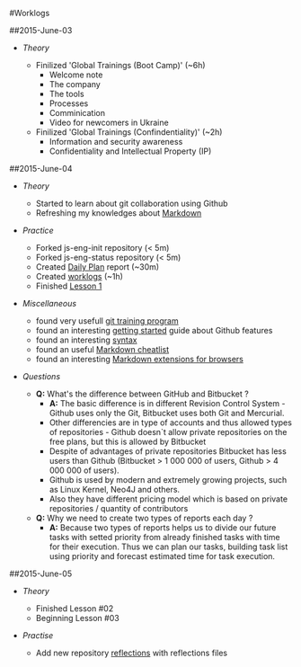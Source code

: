 #Worklogs

##2015-June-03

* *Theory*
 
	* Finilized 'Global Trainings (Boot Camp)' (~6h)
		* Welcome note
		* The company
		* The tools
		* Processes
		* Comminication
		* Video for newcomers in Ukraine
	* Finilized 'Global Trainings (Confindentiality)' (~2h)
		* Information and security awareness
		* Confidentiality and Intellectual Property (IP)

##2015-June-04

* *Theory*
 
	* Started to learn about git collaboration using Github
	* Refreshing my knowledges about [Markdown](http://daringfireball.net/projects/markdown/basics)

* *Practice*

	* Forked js-eng-init repository (< 5m)
	* Forked js-eng-status repository (< 5m)
	* Created [Daily Plan](daily-plan) report (~30m)
	* Created [worklogs](worklogs) (~1h)
	* Finished [Lesson 1](https://www.udacity.com/)

* *Miscellaneous*

	* found very usefull [git training program](https://try.github.io)
	* found an interesting [getting started](https://guides.github.com/activities/hello-world/) guide about Github features
	* found an interesting [syntax](http://daringfireball.net/projects/markdown/syntax)
	* found an useful [Markdown cheatlist](https://github.com/adam-p/markdown-here/wiki/Markdown-Cheatsheet)
	* found an interesting [Markdown extensions for browsers](https://github.com/adam-p/markdown-here)

* *Questions*

	* **Q:** What's the difference between GitHub and Bitbucket ?
		* **A:** The basic difference is in different Revision Control System - Github uses only the Git, Bitbucket uses both Git and Mercurial.
		* Other differencies are in type of accounts and thus allowed types of repositories - Github doesn`t allow private repositories on the free plans, but this is allowed by Bitbucket
		* Despite of advantages of private repositories Bitbucket has less users than Github (Bitbucket > 1 000 000 of users, Github > 4 000 000 of users).
		* Github is used by modern and extremely growing projects, such as Linux Kernel, Neo4J and others.
		* Also they have different pricing model which is based on private repositories / quantity of contributors
	* **Q:** Why we need to create two types of reports each day ?
		* **A:** Because two types of reports helps us to divide our future tasks with setted priority from already finished tasks with time for their execution. Thus we can plan our tasks, building task list using priority and forecast estimated time for task execution.

##2015-June-05

* *Theory*
 
	* Finished Lesson #02
	* Beginning Lesson #03
* *Practise*	
	* Add new repository [reflections](https://github.com/Cyberixxx/reflections) with reflections files
